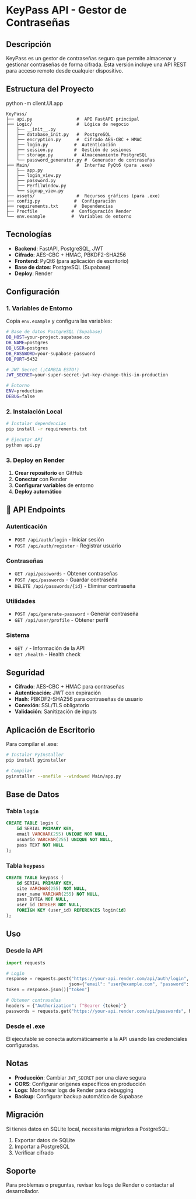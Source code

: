 # KeyPass API - Gestor de Contraseñas

## Descripción

KeyPass es un gestor de contraseñas seguro que permite almacenar y gestionar contraseñas de forma cifrada. Esta versión incluye una API REST para acceso remoto desde cualquier dispositivo.

##  Estructura del Proyecto

python -m client.UI.app

```
KeyPass/
├── api.py                 #  API FastAPI principal
├── Logic/                 #  Lógica de negocio
│   ├── __init__.py
│   ├── database_init.py   #  PostgreSQL
│   ├── encryption.py      #  Cifrado AES-CBC + HMAC
│   ├── login.py          #  Autenticación
│   ├── session.py        #  Gestión de sesiones
│   ├── storage.py        #  Almacenamiento PostgreSQL
│   └── password_generator.py #  Generador de contraseñas
├── Main/                  #  Interfaz PyQt6 (para .exe)
│   ├── app.py
│   ├── login_view.py
│   ├── password.py
│   ├── PerfilWindow.py
│   └── signup_view.py
├── assets/                #  Recursos gráficos (para .exe)
├── config.py             #  Configuración
├── requirements.txt      #  Dependencias
├── Procfile             #  Configuración Render
└── env.example          #  Variables de entorno
```

##  Tecnologías

- **Backend**: FastAPI, PostgreSQL, JWT
- **Cifrado**: AES-CBC + HMAC, PBKDF2-SHA256
- **Frontend**: PyQt6 (para aplicación de escritorio)
- **Base de datos**: PostgreSQL (Supabase)
- **Deploy**: Render

##  Configuración

### 1. Variables de Entorno

Copia `env.example` y configura las variables:

```bash
# Base de datos PostgreSQL (Supabase)
DB_HOST=your-project.supabase.co
DB_NAME=postgres
DB_USER=postgres
DB_PASSWORD=your-supabase-password
DB_PORT=5432

# JWT Secret (¡CAMBIA ESTO!)
JWT_SECRET=your-super-secret-jwt-key-change-this-in-production

# Entorno
ENV=production
DEBUG=false
```

### 2. Instalación Local

```bash
# Instalar dependencias
pip install -r requirements.txt

# Ejecutar API
python api.py
```

### 3. Deploy en Render

1. **Crear repositorio** en GitHub
2. **Conectar** con Render
3. **Configurar variables** de entorno
4. **Deploy automático**

## 📡 API Endpoints

### Autenticación
- `POST /api/auth/login` - Iniciar sesión
- `POST /api/auth/register` - Registrar usuario

### Contraseñas
- `GET /api/passwords` - Obtener contraseñas
- `POST /api/passwords` - Guardar contraseña
- `DELETE /api/passwords/{id}` - Eliminar contraseña

### Utilidades
- `POST /api/generate-password` - Generar contraseña
- `GET /api/user/profile` - Obtener perfil

### Sistema
- `GET /` - Información de la API
- `GET /health` - Health check

##  Seguridad

- **Cifrado**: AES-CBC + HMAC para contraseñas
- **Autenticación**: JWT con expiración
- **Hash**: PBKDF2-SHA256 para contraseñas de usuario
- **Conexión**: SSL/TLS obligatorio
- **Validación**: Sanitización de inputs

##  Aplicación de Escritorio

Para compilar el .exe:

```bash
# Instalar PyInstaller
pip install pyinstaller

# Compilar
pyinstaller --onefile --windowed Main/app.py
```

##  Base de Datos

### Tabla `login`
```sql
CREATE TABLE login (
    id SERIAL PRIMARY KEY,
    email VARCHAR(255) UNIQUE NOT NULL,
    usuario VARCHAR(255) UNIQUE NOT NULL,
    pass TEXT NOT NULL
);
```

### Tabla `keypass`
```sql
CREATE TABLE keypass (
    id SERIAL PRIMARY KEY,
    site VARCHAR(255) NOT NULL,
    user_name VARCHAR(255) NOT NULL,
    pass BYTEA NOT NULL,
    user_id INTEGER NOT NULL,
    FOREIGN KEY (user_id) REFERENCES login(id)
);
```

##  Uso

### Desde la API
```python
import requests

# Login
response = requests.post("https://your-api.render.com/api/auth/login", 
                        json={"email": "user@example.com", "password": "password"})
token = response.json()["token"]

# Obtener contraseñas
headers = {"Authorization": f"Bearer {token}"}
passwords = requests.get("https://your-api.render.com/api/passwords", headers=headers)
```

### Desde el .exe
El ejecutable se conecta automáticamente a la API usando las credenciales configuradas.

##  Notas

- **Producción**: Cambiar `JWT_SECRET` por una clave segura
- **CORS**: Configurar orígenes específicos en producción
- **Logs**: Monitorear logs de Render para debugging
- **Backup**: Configurar backup automático de Supabase

##  Migración

Si tienes datos en SQLite local, necesitarás migrarlos a PostgreSQL:

1. Exportar datos de SQLite
2. Importar a PostgreSQL
3. Verificar cifrado

##  Soporte

Para problemas o preguntas, revisar los logs de Render o contactar al desarrollador.